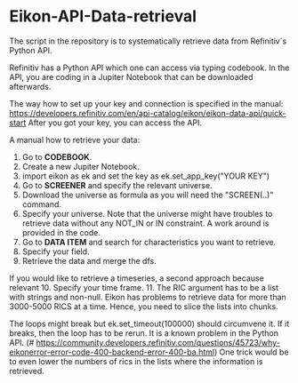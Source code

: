 # Eikon-API-Data-retrieval
The script in the repository is to systematically retrieve data from Refinitiv`s Python API.

Refinitiv has a Python API which one can access via typing codebook. In the API, you are coding in a Jupiter Notebook that can be downloaded afterwards.

The way how to set up your key and connection is specified in the manual: https://developers.refinitiv.com/en/api-catalog/eikon/eikon-data-api/quick-start
After you got your key, you can access the API.

A manual how to retrieve your data:

1. Go to **CODEBOOK**.
2. Create a new Jupiter Notebook.
3. import eikon as ek and set the key as ek.set_app_key("YOUR KEY")
4. Go to **SCREENER** and specify the relevant universe.
5. Download the universe as formula as you will need the "SCREEN(..)" command.
6. Specify your universe. Note that the universe might have troubles to retrieve data without any NOT_IN or IN constraint. A work around is provided in the code.
7. Go to **DATA ITEM** and search for characteristics you want to retrieve.
8. Specify your field.
9. Retrieve the data and merge the dfs.

If you would like to retrieve a timeseries, a second approach because relevant
10. Specify your time frame.
11. The RIC argument has to be a list with strings and non-null. Eikon has problems to retrieve data for more than 3000-5000 RICS at a time. Hence, you need to slice the lists into chunks.

The loops might break but ek.set_timeout(100000) should circumvene it. If it breaks, then the loop has to be rerun. It is a known problem in the Python API. (# https://community.developers.refinitiv.com/questions/45723/why-eikonerror-error-code-400-backend-error-400-ba.html)
One trick would be to even lower the numbers of rics in the lists where the information is retrieved.
